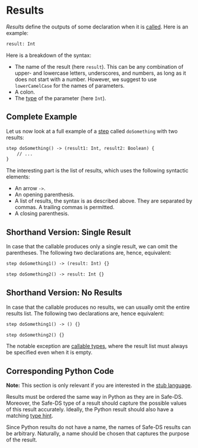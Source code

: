 # Results

_Results_ define the outputs of some declaration when it is [called][calls]. Here is an example:

```txt
result: Int
```

Here is a breakdown of the syntax:
* The name of the result (here `result`). This can be any combination of upper- and lowercase letters, underscores, and numbers, as long as it does not start with a number. However, we suggest to use `lowerCamelCase` for the names of parameters.
* A colon.
* The [type][types] of the parameter (here `Int`).

## Complete Example

Let us now look at a full example of a [step][steps] called `doSomething` with two results:

```txt
step doSomething() -> (result1: Int, result2: Boolean) {
    // ...
}
```

The interesting part is the list of results, which uses the following syntactic elements:
* An arrow `->`.
* An opening parenthesis.
* A list of results, the syntax is as described above. They are separated by commas. A trailing commas is permitted.
* A closing parenthesis.

## Shorthand Version: Single Result

In case that the callable produces only a single result, we can omit the parentheses. The following two declarations are, hence, equivalent:

```txt
step doSomething1() -> (result: Int) {}
```

```txt
step doSomething2() -> result: Int {}
```

## Shorthand Version: No Results

In case that the callable produces no results, we can usually omit the entire results list. The following two declarations are, hence equivalent:

```txt
step doSomething1() -> () {}
```

```txt
step doSomething2() {}
```

The notable exception are [callable types][callable-types], where the result list must always be specified even when it is empty.

## Corresponding Python Code

**Note:** This section is only relevant if you are interested in the [stub language][stub-language].

Results must be ordered the same way in Python as they are in Safe-DS. Moreover, the Safe-DS type of a result should capture the possible values of this result accurately. Ideally, the Python result should also have a matching [type hint][types-python].

Since Python results do not have a name, the names of Safe-DS results can be arbitrary. Naturally, a name should be chosen that captures the purpose of the result.


[stub-language]: ../stub-language/README.md
[types]: ./types.md
[types-python]: ./types.md#corresponding-python-code
[callable-types]: ./types.md#callable-type
[steps]: ../workflow-language/steps.md
[calls]: ../workflow-language/expressions.md#calls
